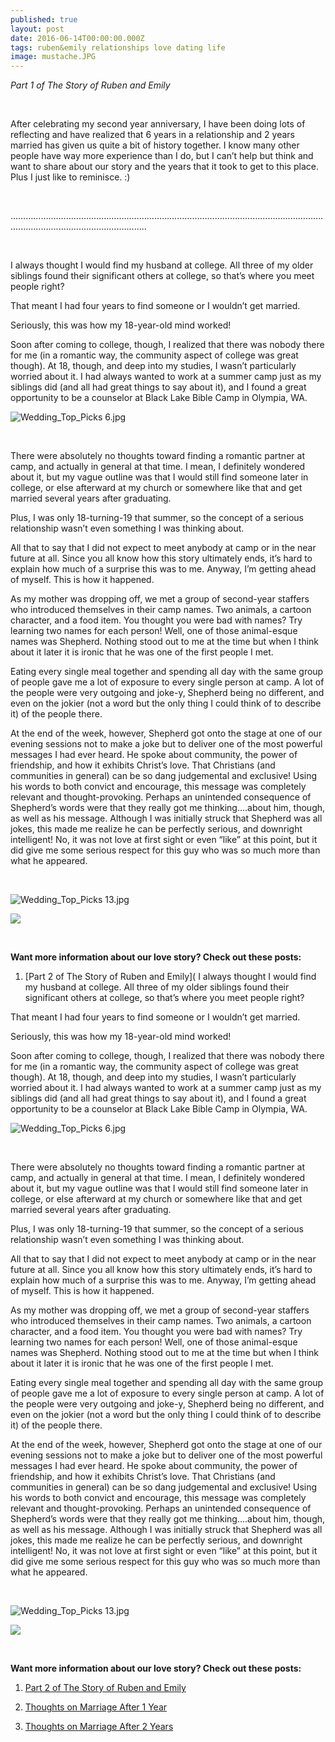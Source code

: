 ```yaml
---
published: true
layout: post
date: 2016-06-14T00:00:00.000Z
tags: ruben&emily relationships love dating life
image: mustache.JPG
---
```

*Part 1 of The Story of Ruben and Emily*

<br>

After celebrating my second year anniversary, I have been doing lots of reflecting and have realized that 6 years in a relationship and 2 years married has given us quite a bit of history together. I know many other people have way more experience than I do, but I can’t help but think and want to share about our story and the years that it took to get to this place. Plus I just like to reminisce. :)

<br>

…………………………………………………………………………………………………………….......................................................

<br>

I always thought I would find my husband at college. All three of my older siblings found their significant others at college, so that’s where you meet people right?

That meant I had four years to find someone or I wouldn’t get married.

Seriously, this was how my 18-year-old mind worked!

Soon after coming to college, though, I realized that there was nobody there for me (in a romantic way, the community aspect of college was great though). At 18, though, and deep into my studies, I wasn’t particularly worried about it. I had always wanted to work at a summer camp just as my siblings did (and all had great things to say about it), and I found a great opportunity to be a counselor at Black Lake Bible Camp in Olympia, WA.





![Wedding_Top_Picks 6.jpg](/content/Wedding_Top_Picks-6.jpg)

<br>

There were absolutely no thoughts toward finding a romantic partner at camp, and actually in general at that time. I mean, I definitely wondered about it, but my vague outline was that I would still find someone later in college, or else afterward at my church or somewhere like that and get married several years after graduating.

Plus, I was only 18-turning-19 that summer, so the concept of a serious relationship wasn’t even something I was thinking about.

All that to say that I did not expect to meet anybody at camp or in the near future at all. Since you all know how this story ultimately ends, it’s hard to explain how much of a surprise this was to me. Anyway, I’m getting ahead of myself. This is how it happened.


As my mother was dropping off, we met a group of second-year staffers who introduced themselves in their camp names. Two animals, a cartoon character, and a food item. You thought you were bad with names? Try learning two names for each person! Well, one of those animal-esque names was Shepherd. Nothing stood out to me at the time but when I think about it later it is ironic that he was one of the first people I met.

Eating every single meal together and spending all day with the same group of people gave me a lot of exposure to every single person at camp. A lot of the people were very outgoing and joke-y, Shepherd being no different, and even on the jokier (not a word but the only thing I could think of to describe it) of the people there.

At the end of the week, however, Shepherd got onto the stage at one of our evening sessions not to make a joke but to deliver one of the most powerful messages I had ever heard. He spoke about community, the power of friendship, and how it exhibits Christ’s love. That Christians (and communities in general) can be so dang judgemental and exclusive! Using his words to both convict and encourage, this message was completely relevant and thought-provoking. Perhaps an unintended consequence of Shepherd’s words were that they really got me thinking….about him, though, as well as his message. Although I was initially struck that Shepherd was all jokes, this made me realize he can be perfectly serious, and downright intelligent! No, it was not love at first sight or even “like” at this point, but it did give me some serious respect for this guy who was so much more than what he appeared.

<br>

![Wedding_Top_Picks 13.jpg](/content/Wedding_Top_Picks-13.jpg)



<a href="//www.pinterest.com/pin/create/button/" data-pin-do="buttonBookmark"  data-pin-color="red"><img src="//assets.pinterest.com/images/pidgets/pinit_fg_en_rect_red_20.png" /></a>
<!-- Please call pinit.js only once per page -->
<script type="text/javascript" async defer src="//assets.pinterest.com/js/pinit.js"></script>

<br>

**Want more information about our love story? Check out these posts:**

1. [Part 2 of The Story of Ruben and Emily](
I always thought I would find my husband at college. All three of my older siblings found their significant others at college, so that’s where you meet people right?

That meant I had four years to find someone or I wouldn’t get married.

Seriously, this was how my 18-year-old mind worked!

Soon after coming to college, though, I realized that there was nobody there for me (in a romantic way, the community aspect of college was great though). At 18, though, and deep into my studies, I wasn’t particularly worried about it. I had always wanted to work at a summer camp just as my siblings did (and all had great things to say about it), and I found a great opportunity to be a counselor at Black Lake Bible Camp in Olympia, WA.





![Wedding_Top_Picks 6.jpg](/content/Wedding_Top_Picks-6.jpg)

<br>

There were absolutely no thoughts toward finding a romantic partner at camp, and actually in general at that time. I mean, I definitely wondered about it, but my vague outline was that I would still find someone later in college, or else afterward at my church or somewhere like that and get married several years after graduating.

Plus, I was only 18-turning-19 that summer, so the concept of a serious relationship wasn’t even something I was thinking about.

All that to say that I did not expect to meet anybody at camp or in the near future at all. Since you all know how this story ultimately ends, it’s hard to explain how much of a surprise this was to me. Anyway, I’m getting ahead of myself. This is how it happened.


As my mother was dropping off, we met a group of second-year staffers who introduced themselves in their camp names. Two animals, a cartoon character, and a food item. You thought you were bad with names? Try learning two names for each person! Well, one of those animal-esque names was Shepherd. Nothing stood out to me at the time but when I think about it later it is ironic that he was one of the first people I met.

Eating every single meal together and spending all day with the same group of people gave me a lot of exposure to every single person at camp. A lot of the people were very outgoing and joke-y, Shepherd being no different, and even on the jokier (not a word but the only thing I could think of to describe it) of the people there.

At the end of the week, however, Shepherd got onto the stage at one of our evening sessions not to make a joke but to deliver one of the most powerful messages I had ever heard. He spoke about community, the power of friendship, and how it exhibits Christ’s love. That Christians (and communities in general) can be so dang judgemental and exclusive! Using his words to both convict and encourage, this message was completely relevant and thought-provoking. Perhaps an unintended consequence of Shepherd’s words were that they really got me thinking….about him, though, as well as his message. Although I was initially struck that Shepherd was all jokes, this made me realize he can be perfectly serious, and downright intelligent! No, it was not love at first sight or even “like” at this point, but it did give me some serious respect for this guy who was so much more than what he appeared.

<br>

![Wedding_Top_Picks 13.jpg](/content/Wedding_Top_Picks-13.jpg)



<a href="//www.pinterest.com/pin/create/button/" data-pin-do="buttonBookmark"  data-pin-color="red"><img src="//assets.pinterest.com/images/pidgets/pinit_fg_en_rect_red_20.png" /></a>
<!-- Please call pinit.js only once per page -->
<script type="text/javascript" async defer src="//assets.pinterest.com/js/pinit.js"></script>

<br>

**Want more information about our love story? Check out these posts:**

1. [Part 2 of The Story of Ruben and Emily](http://edibleem.com/letters-from-shepherd)

2. [Thoughts on Marriage After 1 Year](http://edibleem.com/i've-been-married-for-two-years!)

3. [Thoughts on Marriage After 2 Years](http://edibleem.com/i've-been-married-for-two-years!)
